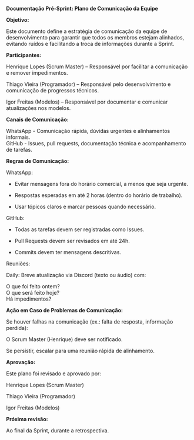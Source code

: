 **Documentação Pré-Sprint: Plano de Comunicação da Equipe**

**Objetivo:**

Este documento define a estratégia de comunicação da equipe de desenvolvimento para garantir que todos os membros estejam alinhados, evitando ruídos e facilitando a troca de informações durante a Sprint.

**Participantes:**

Henrique Lopes (Scrum Master) – Responsável por facilitar a comunicação e remover impedimentos.

Thiago Vieira (Programador) – Responsável pelo desenvolvimento e comunicação de progressos técnicos.

Igor Freitas (Modelos) – Responsável por documentar e comunicar atualizações nos modelos.

**Canais de Comunicação:**

WhatsApp \- Comunicação rápida, dúvidas urgentes e alinhamentos informais.  
GitHub	\- Issues, pull requests, documentação técnica e acompanhamento de tarefas.

**Regras de Comunicação:**

WhatsApp:

- Evitar mensagens fora do horário comercial, a menos que seja urgente.

- Respostas esperadas em até 2 horas (dentro do horário de trabalho).

- Usar tópicos claros e marcar pessoas quando necessário.

GitHub:

- Todas as tarefas devem ser registradas como Issues.

- Pull Requests devem ser revisados em até 24h.

- Commits devem ter mensagens descritivas.

Reuniões:

Daily: Breve atualização via Discord (texto ou áudio) com:

O que foi feito ontem?  
O que será feito hoje?  
Há impedimentos?

**Ação em Caso de Problemas de Comunicação:**

Se houver falhas na comunicação (ex.: falta de resposta, informação perdida):

O Scrum Master (Henrique) deve ser notificado.

Se persistir, escalar para uma reunião rápida de alinhamento.

**Aprovação:**

Este plano foi revisado e aprovado por:

Henrique Lopes (Scrum Master)

Thiago Vieira (Programador)

Igor Freitas (Modelos)

**Próxima revisão:** 

Ao final da Sprint, durante a retrospectiva.

